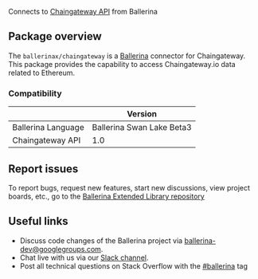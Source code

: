 Connects to [Chaingateway API](https://chaingateway.io/docs-ethereum) from Ballerina

## Package overview
The `ballerinax/chaingateway` is a [Ballerina](https://ballerina.io/) connector for Chaingateway. This package provides the capability to access Chaingateway.io data related to Ethereum. 

### Compatibility
|                    | Version                   |
|--------------------|---------------------------|
| Ballerina Language | Ballerina Swan Lake Beta3 |
| Chaingateway API   | 1.0                       |

## Report issues
To report bugs, request new features, start new discussions, view project boards, etc., go to the [Ballerina Extended Library repository](https://github.com/ballerina-platform/ballerina-extended-library)

## Useful links
- Discuss code changes of the Ballerina project via [ballerina-dev@googlegroups.com](mailto:ballerina-dev@googlegroups.com).
- Chat live with us via our [Slack channel](https://ballerina.io/community/slack/).
- Post all technical questions on Stack Overflow with the [#ballerina](https://stackoverflow.com/questions/tagged/ballerina) tag
